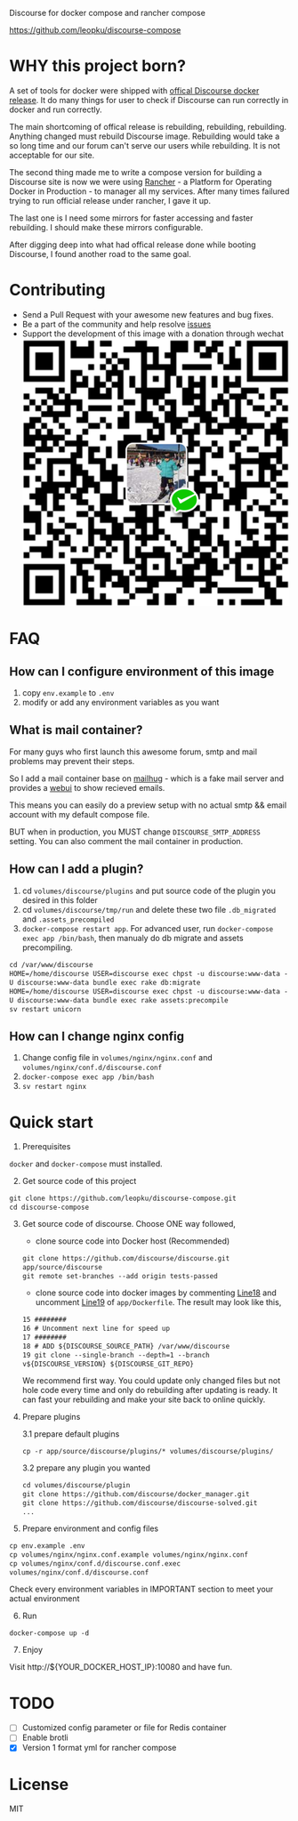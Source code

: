 Discourse for docker compose and rancher compose

https://github.com/leopku/discourse-compose

# WHY this project born?

A set of tools for docker were shipped with [offical Discourse docker release](https://github.com/discourse/discourse_docker). It do many things for user to check if Discourse can run correctly in docker and run correctly.

The main shortcoming of offical release is rebuilding, rebuilding, rebuilding. Anything changed must rebuild Discourse image. Rebuilding would take a so long time and our forum can't serve our users while rebuilding. It is not acceptable for our site.

The second thing made me to write a compose version for building a Discourse site is now we were using [Rancher](http://rancher.com/) - a Platform for Operating Docker in Production - to manager all my services. After many times failured trying to run official release under rancher, I gave it up.

The last one is I need some mirrors for faster accessing and faster rebuilding. I should make these mirrors configurable.

After digging deep into what had offical release done while booting Discourse, I found another road to the same goal.

# Contributing

* Send a Pull Request with your awesome new features and bug fixes.
* Be a part of the community and help resolve [issues](https://github.com/leopku/discourse-compose/issues)
* Support the development of this image with a donation through wechat ![](21485166321.png)


# FAQ

## How can I configure environment of this image

1. copy `env.example` to `.env`
2. modify or add any environment variables as you want

## What is mail container?

For many guys who first launch this awesome forum, smtp and mail problems may prevent their steps.

So I add a mail container base on [mailhug](https://github.com/mailhug/mailhug) - which is a fake mail server and provides a [webui](http://${YOUR_DOCKER_HOST_IP}:8025) to show recieved emails.

This means you can easily do a preview setup with no actual smtp && email account with my default compose file.

BUT when in production, you MUST change `DISCOURSE_SMTP_ADDRESS` setting. You can also comment the mail container in production.

## How can I add a plugin?

1. cd `volumes/discourse/plugins` and put source code of the plugin you desired in this folder
2. cd `volumes/discourse/tmp/run` and delete these two file `.db_migrated` and `.assets_precompiled`
3. `docker-compose restart app`. For advanced user, run `docker-compose exec app /bin/bash`, then manualy do db migrate and assets precompiling.
```
cd /var/www/discourse
HOME=/home/discourse USER=discourse exec chpst -u discourse:www-data -U discourse:www-data bundle exec rake db:migrate
HOME=/home/discourse USER=discourse exec chpst -u discourse:www-data -U discourse:www-data bundle exec rake assets:precompile
sv restart unicorn
```

## How can I change nginx config

1. Change config file in `volumes/nginx/nginx.conf` and `volumes/nginx/conf.d/discourse.conf`
2. `docker-compose exec app /bin/bash`
3. `sv restart nginx`

# Quick start

1. Prerequisites

`docker` and `docker-compose` must installed.

2. Get source code of this project

```
git clone https://github.com/leopku/discourse-compose.git
cd discourse-compose
```

3. Get source code of discourse. Choose ONE way followed,

    - clone source code into Docker host (Recommended)

    ```
    git clone https://github.com/discourse/discourse.git app/source/discourse 
    git remote set-branches --add origin tests-passed
    ```

    - clone source code into docker images by commenting [Line18](https://github.com/leopku/discourse-compose/blob/master/app/Dockerfile#L18) and uncomment [Line19](https://github.com/leopku/discourse-compose/blob/master/app/Dockerfile#L19) of `app/Dockerfile`. The result may look like this,

    ```
    15 ########
    16 # Uncomment next line for speed up
    17 ########
    18 # ADD ${DISCOURSE_SOURCE_PATH} /var/www/discourse
    19 git clone --single-branch --depth=1 --branch v${DISCOURSE_VERSION} ${DISCOURSE_GIT_REPO}
    ```

    We recommend first way. You could update only changed files but not hole code every time and only do rebuilding after updating is ready. It can fast your rebuilding and make your site back to online quickly.

4. Prepare plugins 

    3.1 prepare default plugins

    ```
    cp -r app/source/discourse/plugins/* volumes/discourse/plugins/
    ```

    3.2 prepare any plugin you wanted

    ```
    cd volumes/discourse/plugin
    git clone https://github.com/discourse/docker_manager.git
    git clone https://github.com/discourse/discourse-solved.git
    ...
    ```

5. Prepare environment and config files

```
cp env.example .env
cp volumes/nginx/nginx.conf.example volumes/nginx/nginx.conf
cp volumes/nginx/conf.d/discourse.conf.exec volumes/nginx/conf.d/discourse.conf
```

Check every environment variables in IMPORTANT section to meet your actual environment

6. Run

```
docker-compose up -d
```

7. Enjoy

Visit http://${YOUR_DOCKER_HOST_IP}:10080 and have fun.

# TODO

- [ ] Customized config parameter or file for Redis container
- [ ] Enable brotli
- [x] Version 1 format yml for rancher compose

# License
MIT